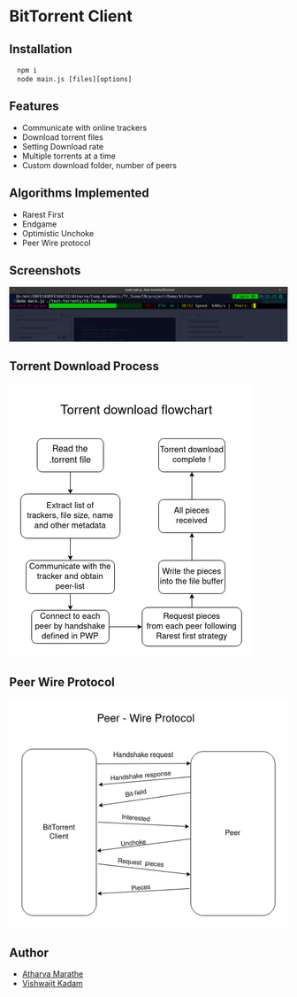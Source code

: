 # BitTorrent Client

## Installation

```
  npm i
  node main.js [files][options]
```

## Features

- Communicate with online trackers
- Download torrent files
- Setting Download rate
- Multiple torrents at a time
- Custom download folder, number of peers

## Algorithms Implemented

- Rarest First
- Endgame
- Optimistic Unchoke
- Peer Wire protocol

## Screenshots

![App Screenshot](./Screenshots/output.png)

<!-- ![App Screenshot](./Screenshots/Screenshot-20211205123907-1936x1069.png) -->

## Torrent Download Process

![App Screenshot](./Screenshots/flowchart1.jpg)

## Peer Wire Protocol

![App Screenshot](./Screenshots/flowchart2.jpg)

## Author

- [Atharva Marathe](https://github.com/atharvamarathe)
- [Vishwajit Kadam](https://github.com/vishwajit2)
